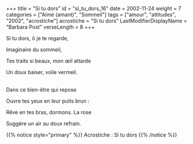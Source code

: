 +++
title = "Si tu dors"
id = "si_tu_dors_16"
date = 2002-11-24
weight = 7
categories = ["Aimé (amant)", "Sommeil"]
tags = ["amour", "attitudes", "2002", "acrostiche"]
acrostiche = "Si tu dors"
LastModifierDisplayName = "Barbara Post"
verseLength = 8
+++

Si tu dors, ô je te regarde,

Imaginaire du sommeil,

Tes traits si beaux, mon œil attarde

Un doux baiser, voile vermeil.

 \
Dans ce bien-être qui repose

Ouvre tes yeux en leur puits brun :

Rêve en tes bras, dormons. La rose

Suggère un air au doux refrain.

{{% notice style="primary" %}}
Acrostiche : Si tu dors
{{% /notice %}}
